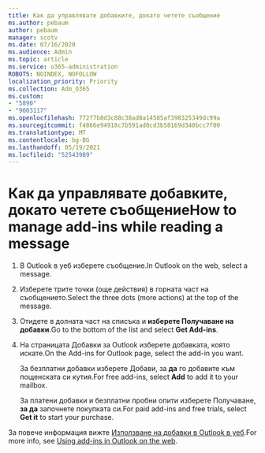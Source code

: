 ```yaml
---
title: Как да управлявате добавките, докато четете съобщение
ms.author: pebaum
author: pebaum
manager: scotv
ms.date: 07/16/2020
ms.audience: Admin
ms.topic: article
ms.service: o365-administration
ROBOTS: NOINDEX, NOFOLLOW
localization_priority: Priority
ms.collection: Adm_O365
ms.custom:
- "5890"
- "9003117"
ms.openlocfilehash: 772f7b8d3c88c38ad8a14585af398325349dc99a
ms.sourcegitcommit: f4866e94918c7b591ad0cd3b58169d340bcc7f00
ms.translationtype: MT
ms.contentlocale: bg-BG
ms.lasthandoff: 05/19/2021
ms.locfileid: "52543989"
---
```

# <a name="how-to-manage-add-ins-while-reading-a-message"></a><span data-ttu-id="5c5e8-102">Как да управлявате добавките, докато четете съобщение</span><span class="sxs-lookup"><span data-stu-id="5c5e8-102">How to manage add-ins while reading a message</span></span>

1. <span data-ttu-id="5c5e8-103">В Outlook в уеб изберете съобщение.</span><span class="sxs-lookup"><span data-stu-id="5c5e8-103">In Outlook on the web, select a message.</span></span>
    
2. <span data-ttu-id="5c5e8-104">Изберете трите точки (още действия) в горната част на съобщението.</span><span class="sxs-lookup"><span data-stu-id="5c5e8-104">Select the three dots (more actions) at the top of the message.</span></span>

3. <span data-ttu-id="5c5e8-105">Отидете в долната част на списъка и **изберете Получаване на добавки**.</span><span class="sxs-lookup"><span data-stu-id="5c5e8-105">Go to the bottom of the list and select **Get Add-ins**.</span></span>
    
4. <span data-ttu-id="5c5e8-106">На страницата Добавки за Outlook изберете добавката, която искате.</span><span class="sxs-lookup"><span data-stu-id="5c5e8-106">On the Add-ins for Outlook page, select the add-in you want.</span></span>
    
    <span data-ttu-id="5c5e8-107">За безплатни добавки изберете Добави, за **да** го добавите към пощенската си кутия.</span><span class="sxs-lookup"><span data-stu-id="5c5e8-107">For free add-ins, select **Add** to add it to your mailbox.</span></span>
    
    <span data-ttu-id="5c5e8-108">За платени добавки и безплатни пробни опити изберете Получаване, **за да** започнете покупката си.</span><span class="sxs-lookup"><span data-stu-id="5c5e8-108">For paid add-ins and free trials, select **Get it** to start your purchase.</span></span>
    
<span data-ttu-id="5c5e8-109">За повече информация вижте [Използване на добавки в Outlook в уеб](https://support.microsoft.com/office/using-add-ins-in-outlook-on-the-web-8f2ce816-5df4-44a5-958c-f7f9d6dabdce).</span><span class="sxs-lookup"><span data-stu-id="5c5e8-109">For more info, see [Using add-ins in Outlook on the web](https://support.microsoft.com/office/using-add-ins-in-outlook-on-the-web-8f2ce816-5df4-44a5-958c-f7f9d6dabdce).</span></span>